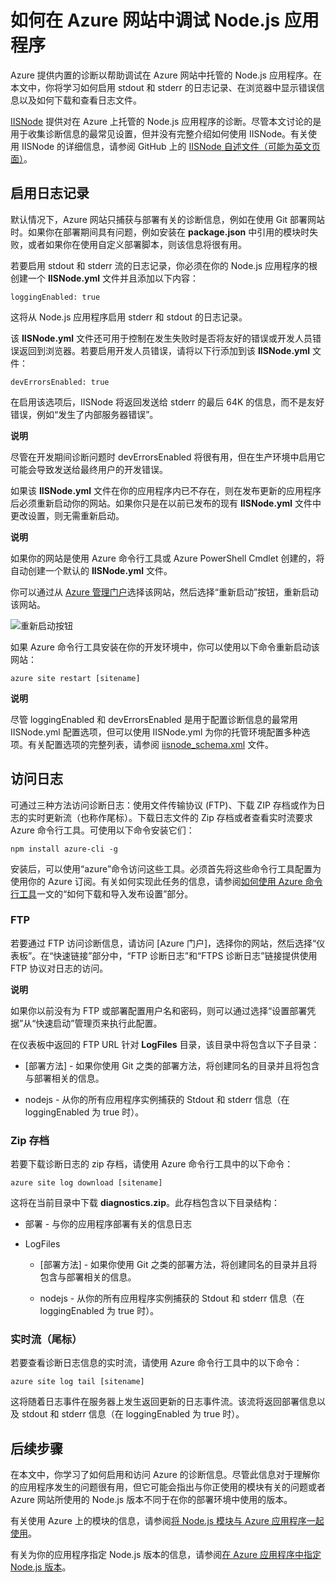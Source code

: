 <properties linkid="dev-nodejs-how-to-debug-website" urlDisplayName="Debug Websites (Node)" pageTitle="How to Debug Azure Websites in Node.js" metaKeywords="debug website azure, debugging azure, troubleshooting azure web site, troubleshoot azure website node" description="Learn how to debug an Azure website in Node.js." metaCanonical="" services="web-sites" documentationCenter="Node.js" title="How to debug a Node.js application in Azure Web Sites" authors="larryfr" solutions="" manager="paulettm" editor="mollybos" />
<tags ms.service="web-sites"
    ms.date=""
    wacn.date=""
    />

# 如何在 Azure 网站中调试 Node.js 应用程序

Azure 提供内置的诊断以帮助调试在 Azure 网站中托管的 Node.js 应用程序。在本文中，你将学习如何启用 stdout 和 stderr 的日志记录、在浏览器中显示错误信息以及如何下载和查看日志文件。

[IISNode][IISNode] 提供对在 Azure 上托管的 Node.js 应用程序的诊断。尽管本文讨论的是用于收集诊断信息的最常见设置，但并没有完整介绍如何使用 IISNode。有关使用 IISNode 的详细信息，请参阅 GitHub 上的 [IISNode 自述文件（可能为英文页面）][IISNode 自述文件（可能为英文页面）]。

## <span id="enablelogging"></span></a>启用日志记录

默认情况下，Azure 网站只捕获与部署有关的诊断信息，例如在使用 Git 部署网站时。如果你在部署期间具有问题，例如安装在 **package.json** 中引用的模块时失败，或者如果你在使用自定义部署脚本，则该信息将很有用。

若要启用 stdout 和 stderr 流的日志记录，你必须在你的 Node.js 应用程序的根创建一个 **IISNode.yml** 文件并且添加以下内容：

    loggingEnabled: true

这将从 Node.js 应用程序启用 stderr 和 stdout 的日志记录。

该 **IISNode.yml** 文件还可用于控制在发生失败时是否将友好的错误或开发人员错误返回到浏览器。若要启用开发人员错误，请将以下行添加到该 **IISNode.yml** 文件：

    devErrorsEnabled: true

在启用该选项后，IISNode 将返回发送给 stderr 的最后 64K 的信息，而不是友好错误，例如“发生了内部服务器错误”。

<div class="dev-callout">
<strong>说明</strong>
<p>尽管在开发期间诊断问题时 devErrorsEnabled 将很有用，但在生产环境中启用它可能会导致发送给最终用户的开发错误。</p>
</div>

如果该 **IISNode.yml** 文件在你的应用程序内已不存在，则在发布更新的应用程序后必须重新启动你的网站。如果你只是在以前已发布的现有 **IISNode.yml** 文件中更改设置，则无需重新启动。

<div class="dev-callout">
<strong>说明</strong>
<p>如果你的网站是使用 Azure 命令行工具或 Azure PowerShell Cmdlet 创建的，将自动创建一个默认的 <strong>IISNode.yml</strong> 文件。</p>
</div>

你可以通过从 [Azure 管理门户][Azure 管理门户]选择该网站，然后选择“重新启动”按钮，重新启动该网站。

![重新启动按钮][重新启动按钮]

如果 Azure 命令行工具安装在你的开发环境中，你可以使用以下命令重新启动该网站：

    azure site restart [sitename]

<div class="dev-callout">
<strong>说明</strong>
<p>尽管 loggingEnabled 和 devErrorsEnabled 是用于配置诊断信息的最常用 IISNode.yml 配置选项，但可以使用 IISNode.yml 为你的托管环境配置多种选项。有关配置选项的完整列表，请参阅 <a href="https://github.com/tjanczuk/iisnode/blob/master/src/config/iisnode_schema.xml">iisnode_schema.xml</a> 文件。</p>
</div>

## <span id="viewlogs"></span></a>访问日志

可通过三种方法访问诊断日志：使用文件传输协议 (FTP)、下载 ZIP 存档或作为日志的实时更新流（也称作尾标）。下载日志文件的 Zip 存档或者查看实时流要求 Azure 命令行工具。可使用以下命令安装它们：

    npm install azure-cli -g

安装后，可以使用“azure”命令访问这些工具。必须首先将这些命令行工具配置为使用你的 Azure 订阅。有关如何实现此任务的信息，请参阅[如何使用 Azure 命令行工具][如何使用 Azure 命令行工具]一文的“如何下载和导入发布设置”部分。

### FTP

若要通过 FTP 访问诊断信息，请访问 [Azure 门户]，选择你的网站，然后选择“仪表板”。在“快速链接”部分中，“FTP 诊断日志”和“FTPS 诊断日志”链接提供使用 FTP 协议对日志的访问。

<div class="dev-callout">
<strong>说明</strong>
<p>如果你以前没有为 FTP 或部署配置用户名和密码，则可以通过选择&ldquo;设置部署凭据&rdquo;从&ldquo;快速启动&rdquo;管理页来执行此配置。</p>
</div>

在仪表板中返回的 FTP URL 针对 **LogFiles** 目录，该目录中将包含以下子目录：

-   [部署方法] - 如果你使用 Git 之类的部署方法，将创建同名的目录并且将包含与部署相关的信息。

-   nodejs - 从你的所有应用程序实例捕获的 Stdout 和 stderr 信息（在 loggingEnabled 为 true 时）。

### Zip 存档

若要下载诊断日志的 zip 存档，请使用 Azure 命令行工具中的以下命令：

    azure site log download [sitename]

这将在当前目录中下载 **diagnostics.zip**。此存档包含以下目录结构：

-   部署 - 与你的应用程序部署有关的信息日志

-   LogFiles

    -   [部署方法] - 如果你使用 Git 之类的部署方法，将创建同名的目录并且将包含与部署相关的信息。

    -   nodejs - 从你的所有应用程序实例捕获的 Stdout 和 stderr 信息（在 loggingEnabled 为 true 时）。

### 实时流（尾标）

若要查看诊断日志信息的实时流，请使用 Azure 命令行工具中的以下命令：

    azure site log tail [sitename]

这将随着日志事件在服务器上发生返回更新的日志事件流。该流将返回部署信息以及 stdout 和 stderr 信息（在 loggingEnabled 为 true 时）。

## <span id="nextsteps"></span></a> 后续步骤

在本文中，你学习了如何启用和访问 Azure 的诊断信息。尽管此信息对于理解你的应用程序发生的问题很有用，但它可能会指出与你正使用的模块有关的问题或者 Azure 网站所使用的 Node.js 版本不同于在你的部署环境中使用的版本。

有关使用 Azure 上的模块的信息，请参阅[将 Node.js 模块与 Azure 应用程序一起使用][将 Node.js 模块与 Azure 应用程序一起使用]。

有关为你的应用程序指定 Node.js 版本的信息，请参阅[在 Azure 应用程序中指定 Node.js 版本][在 Azure 应用程序中指定 Node.js 版本]。

  [IISNode]: https://github.com/tjanczuk/iisnode
  [IISNode 自述文件（可能为英文页面）]: https://github.com/tjanczuk/iisnode#readme
  [Azure 管理门户]: https://manage.windowsazure.cn/
  [重新启动按钮]: ./media/web-sites-nodejs-debug/restartbutton.png
  [iisnode\_schema.xml]: https://github.com/tjanczuk/iisnode/blob/master/src/config/iisnode_schema.xml
  [如何使用 Azure 命令行工具]: /zh-cn/documentation/articles/xplat-cli/
  [将 Node.js 模块与 Azure 应用程序一起使用]: /zh-cn/documentation/articles/nodejs-use-node-modules-azure-apps/
  [在 Azure 应用程序中指定 Node.js 版本]: /zh-cn/documentation/articles/nodejs-specify-node-version-azure-apps/

